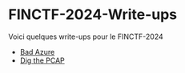 # FINCTF-2024-Write-ups

Voici quelques write-ups pour le FINCTF-2024

- [Bad Azure](fr/Bad%20Azure/README.md)
- [Dig the PCAP](fr/Dig%20the%20PCAP/README.md)
